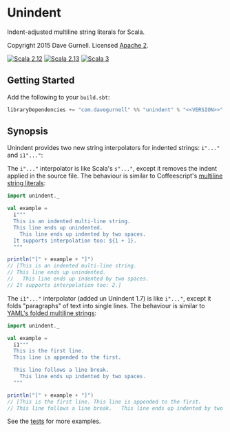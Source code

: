 # Unindent

Indent-adjusted multiline string literals for Scala.

Copyright 2015 Dave Gurnell. Licensed [Apache 2][license].

[![Scala 2.12](https://img.shields.io/maven-central/v/com.davegurnell/unindent_2.12?label=Scala%202.12)](https://search.maven.org/artifact/com.davegurnell/unindent_2.12)
[![Scala 2.13](https://img.shields.io/maven-central/v/com.davegurnell/unindent_2.13?label=Scala%202.13)](https://search.maven.org/artifact/com.davegurnell/unindent_2.13)
[![Scala 3](https://img.shields.io/maven-central/v/com.davegurnell/unindent_3?label=Scala%203)](https://search.maven.org/artifact/com.davegurnell/unindent_3)

## Getting Started

Add the following to your `build.sbt`:

```scala
libraryDependencies += "com.davegurnell" %% "unindent" % "<<VERSION>>"
```

## Synopsis

Unindent provides two new string interpolators for indented strings: `i"..."` and `i1"..."`:

The `i"..."` interpolator is like Scala's `s"..."`, except it removes the indent applied in the source file. The behaviour is similar to Coffeescript's [multiline string literals][coffeescript-multiline]:

```scala
import unindent._

val example =
  i"""
  This is an indented multi-line string.
  This line ends up unindented.
    This line ends up indented by two spaces.
  It supports interpolation too: ${1 + 1}.
  """

println("[" + example + "]")
// [This is an indented multi-line string.
// This line ends up unindented.
//   This line ends up indented by two spaces.
// It supports interpolation too: 2.]
```

The `i1"..."` interpolator (added un Unindent 1.7) is like `i"..."`, except it folds "paragraphs" of text into single lines. The behaviour is similar to [YAML's folded multiline strings][yaml-multiline]:

```scala
import unindent._

val example =
  i1"""
  This is the first line.
  This line is appended to the first.

  This line follows a line break.
    This line ends up indented by two spaces.
  """

println("[" + example + "]")
// [This is the first line. This line is appended to the first.
// This line follows a line break.   This line ends up indented by two spaces.]
```

See the [tests] for more examples.

[license]: http://www.apache.org/licenses/LICENSE-2.0
[tests]: https://github.com/davegurnell/unindent/blob/master/src/test/scala/unindent/UnindentSpec.scala
[coffeescript-multiline]: https://coffeescript.org/#strings
[yaml-multiline]: https://yaml.org/spec/1.2/spec.html#id2796251
